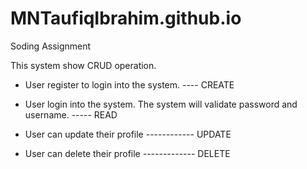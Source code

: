 # MNTaufiqIbrahim.github.io
Soding Assignment

This system show CRUD operation.

- User register to login into the system. ---- CREATE

- User login into the system. The system will validate password and username.  ----- READ

- User can update their profile ------------  UPDATE

- User can delete their profile ------------- DELETE
